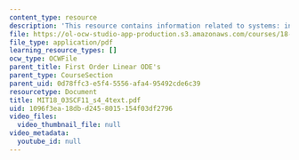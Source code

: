 ```yaml
---
content_type: resource
description: 'This resource contains information related to systems: input and response.'
file: https://ol-ocw-studio-app-production.s3.amazonaws.com/courses/18-03sc-differential-equations-fall-2011/1096f3ea18dbd2458015154f03df2796_MIT18_03SCF11_s4_4text.pdf
file_type: application/pdf
learning_resource_types: []
ocw_type: OCWFile
parent_title: First Order Linear ODE's
parent_type: CourseSection
parent_uid: 0d78ffc3-e5f4-5556-afa4-95492cde6c39
resourcetype: Document
title: MIT18_03SCF11_s4_4text.pdf
uid: 1096f3ea-18db-d245-8015-154f03df2796
video_files:
  video_thumbnail_file: null
video_metadata:
  youtube_id: null
---
```

